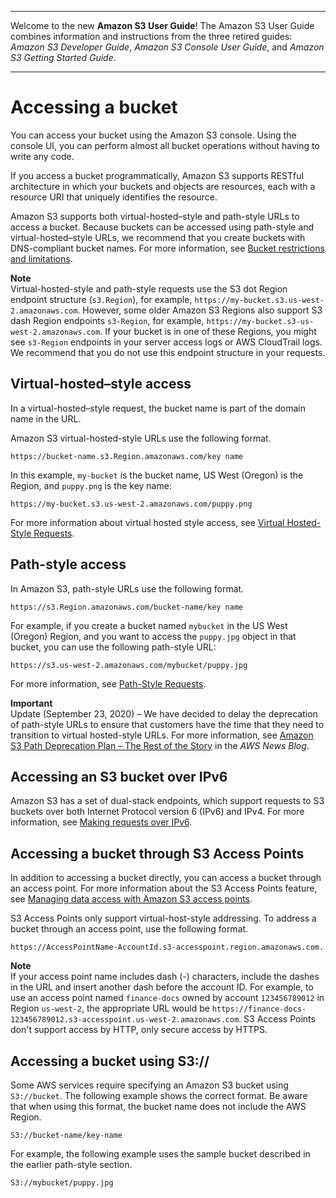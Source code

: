 --------

Welcome to the new **Amazon S3 User Guide**\! The Amazon S3 User Guide combines information and instructions from the three retired guides: *Amazon S3 Developer Guide*, *Amazon S3 Console User Guide*, and *Amazon S3 Getting Started Guide*\.

--------

# Accessing a bucket<a name="access-bucket-intro"></a>

You can access your bucket using the Amazon S3 console\. Using the console UI, you can perform almost all bucket operations without having to write any code\. 

If you access a bucket programmatically, Amazon S3 supports RESTful architecture in which your buckets and objects are resources, each with a resource URI that uniquely identifies the resource\. 

Amazon S3 supports both virtual\-hosted–style and path\-style URLs to access a bucket\. Because buckets can be accessed using path\-style and virtual\-hosted–style URLs, we recommend that you create buckets with DNS\-compliant bucket names\. For more information, see [Bucket restrictions and limitations](BucketRestrictions.md)\.

**Note**  
Virtual\-hosted\-style and path\-style requests use the S3 dot Region endpoint structure \(`s3.Region`\), for example, `https://my-bucket.s3.us-west-2.amazonaws.com`\. However, some older Amazon S3 Regions also support S3 dash Region endpoints `s3-Region`, for example, `https://my-bucket.s3-us-west-2.amazonaws.com`\. If your bucket is in one of these Regions, you might see `s3-Region` endpoints in your server access logs or AWS CloudTrail logs\. We recommend that you do not use this endpoint structure in your requests\. 

## Virtual\-hosted–style access<a name="virtual-host-style-url-ex"></a>

In a virtual\-hosted–style request, the bucket name is part of the domain name in the URL\.

Amazon S3 virtual\-hosted\-style URLs use the following format\.

```
https://bucket-name.s3.Region.amazonaws.com/key name
```

In this example, `my-bucket` is the bucket name, US West \(Oregon\) is the Region, and `puppy.png` is the key name:

```
https://my-bucket.s3.us-west-2.amazonaws.com/puppy.png
```

For more information about virtual hosted style access, see [Virtual Hosted\-Style Requests](VirtualHosting.md#virtual-hosted-style-access)\.

## Path\-style access<a name="path-style-url-ex"></a>

In Amazon S3, path\-style URLs use the following format\.

```
https://s3.Region.amazonaws.com/bucket-name/key name
```

For example, if you create a bucket named `mybucket` in the US West \(Oregon\) Region, and you want to access the `puppy.jpg` object in that bucket, you can use the following path\-style URL:

```
https://s3.us-west-2.amazonaws.com/mybucket/puppy.jpg
```

 For more information, see [Path\-Style Requests](VirtualHosting.md#path-style-access)\.

**Important**  
Update \(September 23, 2020\) – We have decided to delay the deprecation of path\-style URLs to ensure that customers have the time that they need to transition to virtual hosted\-style URLs\. For more information, see [Amazon S3 Path Deprecation Plan – The Rest of the Story](https://aws.amazon.com/blogs/aws/amazon-s3-path-deprecation-plan-the-rest-of-the-story/) in the *AWS News Blog*\.

## Accessing an S3 bucket over IPv6<a name="accessing-bucket-s3-ipv6"></a>

Amazon S3 has a set of dual\-stack endpoints, which support requests to S3 buckets over both Internet Protocol version 6 \(IPv6\) and IPv4\. For more information, see [Making requests over IPv6](ipv6-access.md)\.

## Accessing a bucket through S3 Access Points<a name="accessing-bucket-through-s3-access-point"></a>

In addition to accessing a bucket directly, you can access a bucket through an access point\. For more information about the S3 Access Points feature, see [Managing data access with Amazon S3 access points](access-points.md)\.

S3 Access Points only support virtual\-host\-style addressing\. To address a bucket through an access point, use the following format\.

```
https://AccessPointName-AccountId.s3-accesspoint.region.amazonaws.com.
```

**Note**  
If your access point name includes dash \(\-\) characters, include the dashes in the URL and insert another dash before the account ID\. For example, to use an access point named `finance-docs` owned by account `123456789012` in Region `us-west-2`, the appropriate URL would be `https://finance-docs-123456789012.s3-accesspoint.us-west-2.amazonaws.com`\.
S3 Access Points don't support access by HTTP, only secure access by HTTPS\.

## Accessing a bucket using S3://<a name="accessing-a-bucket-using-S3-format"></a>

Some AWS services require specifying an Amazon S3 bucket using `S3://bucket`\. The following example shows the correct format\. Be aware that when using this format, the bucket name does not include the AWS Region\.

```
S3://bucket-name/key-name
```

For example, the following example uses the sample bucket described in the earlier path\-style section\.

```
S3://mybucket/puppy.jpg
```